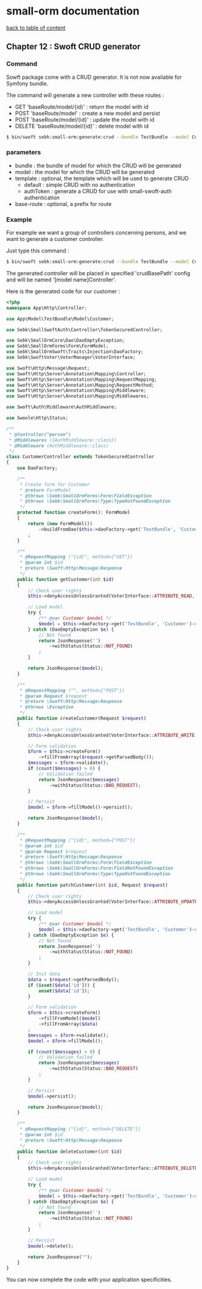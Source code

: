 # small-orm documentation

[back to table of content](table-of-content.md)

## Chapter 12 : Swoft CRUD generator

### Command

Sowft package come with a CRUD generator. It is not now available for Symfony bundle.

The command will generate a new controller with these routes :
* GET 'baseRoute/model/{id}' : return the model with id
* POST 'baseRoute/model' : create a new model and persist
* POST 'baseRoute/model/{id}' : update the model with id
* DELETE 'baseRoute/model/{id}' : delete model with id

```bash
$ bin/swoft sebk:small-orm:generate:crud --bundle TestBundle --model Customer --template authToken --base-route person
```

### parameters

* bundle : the bundle of model for which the CRUD will be generated
* model : the model for which the CRUD will be generated
* template : optional, the template which will be used to generate CRUD
  * default : simple CRUD with no authentication
  * authToken : generate a CRUD for use with small-swoft-auth authentication
* base-route : optional, a prefix for route

### Example

For example we want a group of controllers concerning persons, and we want to generate a customer controller.

Just type this command :
```bash
$ bin/swoft sebk:small-orm:generate:crud --bundle TestBundle --model Customer --template authToken --base-route person
```

The generated controller will be placed in specified 'crudBasePath' config and will be named '[model name]Controller'.

Here is the generated code for our customer :
```php
<?php
namespace App\Http\Controller;

use App\Model\TestBundle\Model\Customer;

use Sebk\SmallSwoftAuth\Controller\TokenSecuredController;

use Sebk\SmallOrmCore\Dao\DaoEmptyException;
use Sebk\SmallOrmForms\Form\FormModel;
use Sebk\SmallOrmSwoft\Traits\Injection\DaoFactory;
use Sebk\SwoftVoter\VoterManager\VoterInterface;

use Swoft\Http\Message\Request;
use Swoft\Http\Server\Annotation\Mapping\Controller;
use Swoft\Http\Server\Annotation\Mapping\RequestMapping;
use Swoft\Http\Server\Annotation\Mapping\RequestMethod;
use Swoft\Http\Server\Annotation\Mapping\Middleware;
use Swoft\Http\Server\Annotation\Mapping\Middlewares;

use Swoft\Auth\Middleware\AuthMiddleware;

use Swoole\Http\Status;

/**
 * @Controller("person")
 * @Middlewares ({AuthMiddleware::class})
 * @Middleware (AuthMiddleware::class)
 */
class CustomerController extends TokenSecuredController
{
    use DaoFactory;

    /**
     * Create form for Customer
     * @return FormModel
     * @throws \Sebk\SmallOrmForms\Form\FieldException
     * @throws \Sebk\SmallOrmForms\Type\TypeNotFoundException
     */
    protected function createForm(): FormModel
    {
        return (new FormModel())
            ->buildFromDao($this->daoFactory->get('TestBundle', 'Customer'))
        ;
    }

    /**
     * @RequestMapping ("{id}", method={"GET"})
     * @param int $id
     * @return \Swoft\Http\Message\Response
     */
    public function getCustomer(int $id)
    {
        // Check user rights
        $this->denyAccessUnlessGranted(VoterInterface::ATTRIBUTE_READ, $this);

        // Load model
        try {
            /** @var Customer $model */
            $model = $this->daoFactory->get('TestBundle', 'Customer')->findOneBy(['id' => $id]);
        } catch (DaoEmptyException $e) {
            // Not found
            return JsonResponse('')
                ->withStatus(Status::NOT_FOUND)
            ;
        }

        return JsonResponse($model);
    }

    /**
     * @RequestMapping ("", method={"POST"})
     * @param Request $request
     * @return \Swoft\Http\Message\Response
     * @throws \Exception
     */
    public function createCustomer(Request $request)
    {
        // Check user rights
        $this->denyAccessUnlessGranted(VoterInterface::ATTRIBUTE_WRITE, $this);

        // Form validation
        $form = $this->createForm()
            ->fillFromArray($request->getParsedBody());
        $messages = $form->validate();
        if (count($messages) > 0) {
            // Validation failed
            return JsonResponse($messages)
                ->withStatus(Status::BAD_REQUEST);
        }

        // Persist
        $model = $form->fillModel()->persist();

        return JsonResponse($model);
    }

    /**
     * @RequestMapping ("{id}", method={"POST"})
     * @param int $id
     * @param Request $request
     * @return \Swoft\Http\Message\Response
     * @throws \Sebk\SmallOrmForms\Form\FieldException
     * @throws \Sebk\SmallOrmForms\Form\FieldNotFoundException
     * @throws \Sebk\SmallOrmForms\Type\TypeNotFoundException
     */
    public function patchCustomer(int $id, Request $request)
    {
        // Check user rights
        $this->denyAccessUnlessGranted(VoterInterface::ATTRIBUTE_UPDATE, $this);

        // Load model
        try {
            /** @var Customer $model */
            $model = $this->daoFactory->get('TestBundle', 'Customer')->findOneBy(['id' => $id]);
        } catch (DaoEmptyException $e) {
            // Not found
            return JsonResponse('')
                ->withStatus(Status::NOT_FOUND)
            ;
        }

        // Init data
        $data = $request->getParsedBody();
        if (isset($data['id'])) {
            unset($data['id']);
        }

        // Form validation
        $form = $this->createForm()
            ->fillFromModel($model)
            ->fillFromArray($data)
        ;
        $messages = $form->validate();
        $model = $form->fillModel();

        if (count($messages) > 0) {
            // Validation failed
            return JsonResponse($messages)
                ->withStatus(Status::BAD_REQUEST)
            ;
        }

        // Persist
        $model->persist();

        return JsonResponse($model);
    }

    /**
     * @RequestMapping ("{id}", method={"DELETE"})
     * @param int $id
     * @return \Swoft\Http\Message\Response
     */
    public function deleteCustomer(int $id)
    {
        // Check user rights
        $this->denyAccessUnlessGranted(VoterInterface::ATTRIBUTE_DELETE, $this);

        // Load model
        try {
            /** @var Customer $model */
            $model = $this->daoFactory->get('TestBundle', 'Customer')->findOneBy(['id' => $id]);
        } catch (DaoEmptyException $e) {
            // Not found
            return JsonResponse('')
                ->withStatus(Status::NOT_FOUND)
            ;
        }

        // Persist
        $model->delete();

        return JsonResponse("");
    }
}
```

You can now complete the code with your application specificities.
